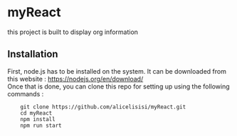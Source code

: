 # myReact
this project is built to display org information

## Installation
First, node.js has to be installed on the system. It can be downloaded from this website : https://nodejs.org/en/download/
<br>
Once that is done, you can clone this repo for setting up using the following commands :
```shell
    git clone https://github.com/alicelisisi/myReact.git
    cd myReact
    npm install
    npm run start
```
